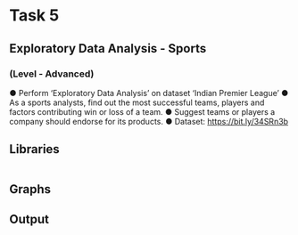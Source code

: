 # Task 5

##    Exploratory Data Analysis - Sports

###    (Level - Advanced)

● Perform ‘Exploratory Data Analysis’ on dataset ‘Indian Premier League’
● As a sports analysts, find out the most successful teams, players and factors
contributing win or loss of a team.
● Suggest teams or players a company should endorse for its products.
● Dataset: https://bit.ly/34SRn3b

## Libraries
~~~

~~~
## Graphs

## Output


